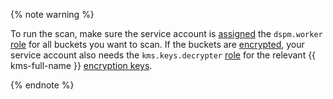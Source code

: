 {% note warning %}

To run the scan, make sure the service account is [assigned](../../iam/operations/sa/assign-role-for-sa.md) the `dspm.worker` [role](../../security-deck/security/dspm-roles.md#dspm-worker) for all buckets you want to scan. If the buckets are [encrypted](../../storage/concepts/encryption.md), your service account also needs the `kms.keys.decrypter` [role](../../kms/security/index.md#kms-keys-decrypter) for the relevant {{ kms-full-name }} [encryption keys](../../kms/concepts/key.md).

{% endnote %}